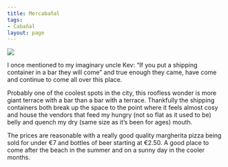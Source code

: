 ```yaml
---
title: Mercabañal
tags:
- Cabañal
layout: page
---
```


<img class="img-fluid" src="/uploads/mercabanal-768x432.jpg">

I once mentioned to my imaginary uncle Kev: “If you put a shipping container in a bar they will come” and true enough they came, have come and continue to come all over this place.

Probably one of the coolest spots in the city, this roofless wonder is more giant terrace with a bar than a bar with a terrace. Thankfully the shipping containers both break up the space to the point where it feels almost cosy and house the vendors that feed my hungry (not so flat as it used to be) belly and quench my dry (same size as it’s been for ages) mouth.

The prices are reasonable with a really good quality margherita pizza being sold for under €7 and bottles of beer starting at €2.50. A good place to come after the beach in the summer and on a sunny day in the cooler months.